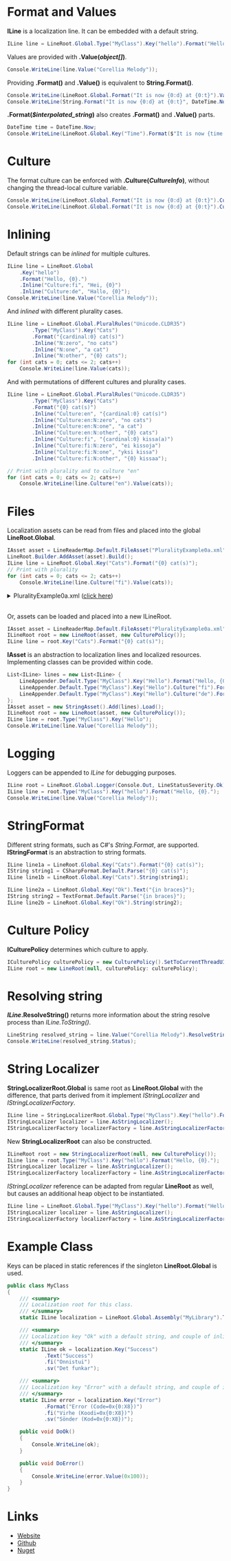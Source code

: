 # Format and Values
**ILine** is a localization line. It can be embedded with a default string.

```csharp
ILine line = LineRoot.Global.Type("MyClass").Key("hello").Format("Hello, {0}.");
```

Values are provided with <b>.Value(<i>object[]</i>)</b>.

```csharp
Console.WriteLine(line.Value("Corellia Melody"));
```

Providing **.Format()** and **.Value()** is equivalent to **String.Format()**.

```csharp
Console.WriteLine(LineRoot.Global.Format("It is now {0:d} at {0:t}").Value(DateTime.Now));
Console.WriteLine(String.Format("It is now {0:d} at {0:t}", DateTime.Now));
```

<b>.Format(<i>$interpolated_string</i>)</b> also creates **.Format()** and **.Value()** parts.

```csharp
DateTime time = DateTime.Now;
Console.WriteLine(LineRoot.Global.Key("Time").Format($"It is now {time:d} at {time:t}"));
```

# Culture
The format culture can be enforced with <b>.Culture(<i>CultureInfo</i>)</b>, without changing the thread-local culture variable.

```csharp
Console.WriteLine(LineRoot.Global.Format("It is now {0:d} at {0:t}").Culture("sv").Value(DateTime.Now));
Console.WriteLine(LineRoot.Global.Format("It is now {0:d} at {0:t}").Culture("de").Value(DateTime.Now));
```

# Inlining
Default strings can be *inlined* for multiple cultures.

```csharp
ILine line = LineRoot.Global
    .Key("hello")
    .Format("Hello, {0}.")
    .Inline("Culture:fi", "Hei, {0}")
    .Inline("Culture:de", "Hallo, {0}");
Console.WriteLine(line.Value("Corellia Melody"));
```

And *inlined* with different plurality cases.

```csharp
ILine line = LineRoot.Global.PluralRules("Unicode.CLDR35")
        .Type("MyClass").Key("Cats")
        .Format("{cardinal:0} cat(s)")
        .Inline("N:zero", "no cats")
        .Inline("N:one", "a cat")
        .Inline("N:other", "{0} cats");
for (int cats = 0; cats <= 2; cats++)
    Console.WriteLine(line.Value(cats));
```

And with permutations of different cultures and plurality cases.

```csharp
ILine line = LineRoot.Global.PluralRules("Unicode.CLDR35")
        .Type("MyClass").Key("Cats")
        .Format("{0} cat(s)")
        .Inline("Culture:en", "{cardinal:0} cat(s)")
        .Inline("Culture:en:N:zero", "no cats")
        .Inline("Culture:en:N:one", "a cat")
        .Inline("Culture:en:N:other", "{0} cats")
        .Inline("Culture:fi", "{cardinal:0} kissa(a)")
        .Inline("Culture:fi:N:zero", "ei kissoja")
        .Inline("Culture:fi:N:one", "yksi kissa")
        .Inline("Culture:fi:N:other", "{0} kissaa");

// Print with plurality and to culture "en"
for (int cats = 0; cats <= 2; cats++)
    Console.WriteLine(line.Culture("en").Value(cats));
```

# Files
Localization assets can be read from files and placed into the global **LineRoot.Global**.

```csharp
IAsset asset = LineReaderMap.Default.FileAsset("PluralityExample0a.xml");
LineRoot.Builder.AddAsset(asset).Build();
ILine line = LineRoot.Global.Key("Cats").Format("{0} cat(s)");
// Print with plurality
for (int cats = 0; cats <= 2; cats++)
    Console.WriteLine(line.Culture("fi").Value(cats));
```
<details>
  <summary>PluralityExample0a.xml (<u>click here</u>)</summary>

```xml
<?xml version="1.0" encoding="UTF-8"?>
<Localization xmlns:Culture="urn:lexical.fi:Culture"
              xmlns:Key="urn:lexical.fi:Key"
              xmlns:N="urn:lexical.fi:N"
              xmlns="urn:lexical.fi"
              PluralRules="Unicode.CLDR35">

  <!-- Fallback string, for "" culture -->
  <Key:Cats>{0} cat(s)</Key:Cats>

  <!-- Translator added strings for "en" -->
  <Key:Cats Culture="en">
    {cardinal:0} cat(s)
    <N:zero>no cats</N:zero>
    <N:one>a cat</N:one>
    <N:other>{0} cats</N:other>
  </Key:Cats>
  
  <!-- Translator added strings for "fi" -->
  <Key:Cats Culture="fi">
    {cardinal:0} kissa(a)
    <N:zero>ei kissoja</N:zero>
    <N:one>yksi kissa</N:one>
    <N:other>{0} kissaa</N:other>
  </Key:Cats>

</Localization>

```
</details>
<br/>

Or, assets can be loaded and placed into a new ILineRoot.

```csharp
IAsset asset = LineReaderMap.Default.FileAsset("PluralityExample0a.xml");
ILineRoot root = new LineRoot(asset, new CulturePolicy());
ILine line = root.Key("Cats").Format("{0} cat(s)");
```

**IAsset** is an abstraction to localization lines and localized resources. 
Implementing classes can be provided within code.

```csharp
List<ILine> lines = new List<ILine> {
    LineAppender.Default.Type("MyClass").Key("Hello").Format("Hello, {0}"),
    LineAppender.Default.Type("MyClass").Key("Hello").Culture("fi").Format("Hei, {0}"),
    LineAppender.Default.Type("MyClass").Key("Hello").Culture("de").Format("Hallo, {0}")
};
IAsset asset = new StringAsset().Add(lines).Load();
ILineRoot root = new LineRoot(asset, new CulturePolicy());
ILine line = root.Type("MyClass").Key("Hello");
Console.WriteLine(line.Value("Corellia Melody"));
```

# Logging
Loggers can be appended to *ILine* for debugging purposes.

```csharp
ILine root = LineRoot.Global.Logger(Console.Out, LineStatusSeverity.Ok);
ILine line = root.Type("MyClass").Key("hello").Format("Hello, {0}.");
Console.WriteLine(line.Value("Corellia Melody"));
```

# StringFormat
Different string formats, such as C#'s *String.Format*, are supported. **IStringFormat** is an abstraction to string formats.

```csharp
ILine line1a = LineRoot.Global.Key("Cats").Format("{0} cat(s)");
IString string1 = CSharpFormat.Default.Parse("{0} cat(s)");
ILine line1b = LineRoot.Global.Key("Cats").String(string1);

ILine line2a = LineRoot.Global.Key("Ok").Text("{in braces}");
IString string2 = TextFormat.Default.Parse("{in braces}");
ILine line2b = LineRoot.Global.Key("Ok").String(string2);
```

# Culture Policy
**ICulturePolicy** determines which culture to apply.

```csharp
ICulturePolicy culturePolicy = new CulturePolicy().SetToCurrentThreadUICulture();
ILine root = new LineRoot(null, culturePolicy: culturePolicy);
```

# Resolving string
<b><i>ILine</i>.ResolveString()</b> returns more information about the string resolve process than *ILine.ToString()*.

```csharp
LineString resolved_string = line.Value("Corellia Melody").ResolveString();
Console.WriteLine(resolved_string.Status);
```

# String Localizer
**StringLocalizerRoot.Global** is same root as **LineRoot.Global** with the difference, that parts derived from it implement *IStringLocalizer* and *IStringLocalizerFactory*.

```csharp
ILine line = StringLocalizerRoot.Global.Type("MyClass").Key("hello").Format("Hello, {0}.");
IStringLocalizer localizer = line.AsStringLocalizer();
IStringLocalizerFactory localizerFactory = line.AsStringLocalizerFactory();
```

New **StringLocalizerRoot** can also be constructed.

```csharp
ILineRoot root = new StringLocalizerRoot(null, new CulturePolicy());
ILine line = root.Type("MyClass").Key("hello").Format("Hello, {0}.");
IStringLocalizer localizer = line.AsStringLocalizer();
IStringLocalizerFactory localizerFactory = line.AsStringLocalizerFactory();
```

*IStringLocalizer* reference can be adapted from regular **LineRoot** as well, but causes an additional heap object to be instantiated.

```csharp
ILine line = LineRoot.Global.Type("MyClass").Key("hello").Format("Hello, {0}.");
IStringLocalizer localizer = line.AsStringLocalizer();
IStringLocalizerFactory localizerFactory = line.AsStringLocalizerFactory();
```

# Example Class
Keys can be placed in static references if the singleton **LineRoot.Global** is used.

```csharp
public class MyClass
{
    /// <summary>
    /// Localization root for this class.
    /// </summary>
    static ILine localization = LineRoot.Global.Assembly("MyLibrary").Type<MyClass>();

    /// <summary>
    /// Localization key "Ok" with a default string, and couple of inlined strings for two cultures.
    /// </summary>
    static ILine ok = localization.Key("Success")
            .Text("Success")
            .fi("Onnistui")
            .sv("Det funkar");

    /// <summary>
    /// Localization key "Error" with a default string, and couple of inlined ones for two cultures.
    /// </summary>
    static ILine error = localization.Key("Error")
            .Format("Error (Code=0x{0:X8})")
            .fi("Virhe (Koodi=0x{0:X8})")
            .sv("Sönder (Kod=0x{0:X8})");

    public void DoOk()
    {
        Console.WriteLine(ok);
    }

    public void DoError()
    {
        Console.WriteLine(error.Value(0x100));
    }
}
```

# Links
* [Website](http://lexical.fi/Localization/index.html)
* [Github](https://github.com/tagcode/Lexical.Localization)
* [Nuget](https://www.nuget.org/packages/Lexical.Localization/)
